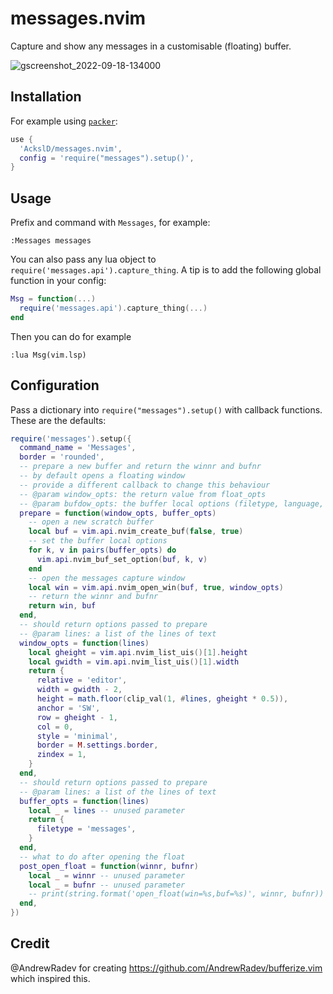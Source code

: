 # messages.nvim
Capture and show any messages in a customisable (floating) buffer.

![gscreenshot_2022-09-18-134000](https://user-images.githubusercontent.com/23341710/190900297-3914fddd-cf39-49b1-b870-642b80b389f1.png)

## Installation
For example using [`packer`](https://github.com/wbthomason/packer.nvim):
```lua
use {
  'AckslD/messages.nvim',
  config = 'require("messages").setup()',
}
```

## Usage
Prefix and command with `Messages`, for example:
```
:Messages messages
```

You can also pass any lua object to `require('messages.api').capture_thing`. A tip is to add the following global function in your config:
```lua
Msg = function(...)
  require('messages.api').capture_thing(...)
end
```
Then you can do for example
```
:lua Msg(vim.lsp)
```

## Configuration
Pass a dictionary into `require("messages").setup()` with callback functions.
These are the defaults:
```lua
require('messages').setup({
  command_name = 'Messages',
  border = 'rounded',
  -- prepare a new buffer and return the winnr and bufnr
  -- by default opens a floating window
  -- provide a different callback to change this behaviour
  -- @param window_opts: the return value from float_opts
  -- @param bufdow_opts: the buffer local options (filetype, language, etc)
  prepare = function(window_opts, buffer_opts)
    -- open a new scratch buffer
    local buf = vim.api.nvim_create_buf(false, true)
    -- set the buffer local options
    for k, v in pairs(buffer_opts) do
      vim.api.nvim_buf_set_option(buf, k, v)
    end
    -- open the messages capture window
    local win = vim.api.nvim_open_win(buf, true, window_opts)
    -- return the winnr and bufnr
    return win, buf
  end,
  -- should return options passed to prepare
  -- @param lines: a list of the lines of text
  window_opts = function(lines)
    local gheight = vim.api.nvim_list_uis()[1].height
    local gwidth = vim.api.nvim_list_uis()[1].width
    return {
      relative = 'editor',
      width = gwidth - 2,
      height = math.floor(clip_val(1, #lines, gheight * 0.5)),
      anchor = 'SW',
      row = gheight - 1,
      col = 0,
      style = 'minimal',
      border = M.settings.border,
      zindex = 1,
    }
  end,
  -- should return options passed to prepare
  -- @param lines: a list of the lines of text
  buffer_opts = function(lines)
    local _ = lines -- unused parameter
    return {
      filetype = 'messages',
    }
  end,
  -- what to do after opening the float
  post_open_float = function(winnr, bufnr)
    local _ = winnr -- unused parameter
    local _ = bufnr -- unused parameter
    -- print(string.format('open_float(win=%s,buf=%s)', winnr, bufnr))
  end,
})
```

## Credit
@AndrewRadev for creating https://github.com/AndrewRadev/bufferize.vim which inspired this.

